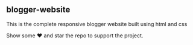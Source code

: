 ## blogger-website
 This is the complete responsive blogger website built using html and css

 Show some :heart: and star the repo to support the project.

